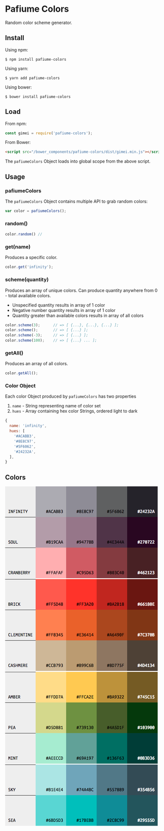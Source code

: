# Pafiume Colors

Random color scheme generator.

## Install

Using npm:

```
$ npm install pafiume-colors
```

Using yarn:

```
$ yarn add pafiume-colors
```

Using bower:

```
$ bower install pafiume-colors
```


## Load

From npm:

```js
const gimei = require('pafiume-colors');
```

From Bower:

```html
<script src="/bower_components/pafiume-colors/dist/gimei.min.js"></script>
```

The `pafiumeColors` Object loads into global scope from the above script.

## Usage

### pafiumeColors

The `pafiumeColors` Object contains multiple API to grab random colors:

```js
var color = pafiumeColors();
```

### random()

```js
color.random() //
```

### get(name)

Produces a specific color.

```js
color.get('infinity');
```

### scheme(quantity)

Produces an array of unique colors. Can produce quantity anywhere from 0 - total available colors.
* Unspecified quantity results in array of 1 color
* Negative number quantity results in array of 1 color
* Quantity greater than available colors results in array of all colors

```js
color.scheme(3);      // => [ {...}, {...}, {...} ];
color.scheme();       // => [ {...} ];
color.scheme(-3);     // => [ {...} ];
color.scheme(100);    // => [ {...} ... ];
```

### getAll()

Produces an array of all colors.

```js
color.getAll();
```

### Color Object

Each color Object produced by `pafiumeColors` has two properties
1. `name` - String representing name of color set
1. `hues` - Array containing hex color Strings, ordered light to dark

```js
{
  name: 'infinity',
  hues: [
    '#ACABB3',
    '#8E8C97',
    '#5F6062',
    '#24232A',
  ],
}
```
## Colors

![alt text](./assets/colors0.png "Infinity, Soul, Cranberry")
![alt text](./assets/colors1.png "Brick, Clementine, Cashmere")
![alt text](./assets/colors2.png "Amber, Pea, Mint")
![alt text](./assets/colors3.png "Sky, Sea")

